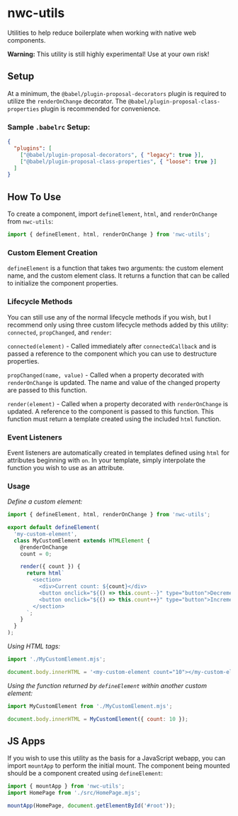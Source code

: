 # nwc-utils

Utilities to help reduce boilerplate when working with native web components.

**Warning:** This utility is still highly experimental! Use at your own risk!

## Setup

At a minimum, the `@babel/plugin-proposal-decorators` plugin is required to utilize the `renderOnChange` decorator. The `@babel/plugin-proposal-class-properties` plugin is recommended for convenience.

### Sample `.babelrc` Setup:

```json
{
  "plugins": [
    ["@babel/plugin-proposal-decorators", { "legacy": true }],
    ["@babel/plugin-proposal-class-properties", { "loose": true }]
  ]
}
```

## How To Use

To create a component, import `defineElement`, `html`, and `renderOnChange` from `nwc-utils`:

```js
import { defineElement, html, renderOnChange } from 'nwc-utils';
```

### Custom Element Creation

`defineElement` is a function that takes two arguments: the custom element name, and the custom element class. It returns a function that can be called to initialize the component properties.

### Lifecycle Methods

You can still use any of the normal lifecycle methods if you wish, but I recommend only using three custom lifecycle methods added by this utility: `connected`, `propChanged`, and `render`:

`connected(element)` - Called immediately after `connectedCallback` and is passed a reference to the component which you can use to destructure properties.

`propChanged(name, value)` - Called when a property decorated with `renderOnChange` is updated. The name and value of the changed property are passed to this function.

`render(element)` - Called when a property decorated with `renderOnChange` is updated. A reference to the component is passed to this function. This function must return a template created using the included `html` function.

### Event Listeners

Event listeners are automatically created in templates defined using `html` for attributes beginning with `on`. In your template, simply interpolate the function you wish to use as an attribute.

### Usage

_Define a custom element:_

```js
import { defineElement, html, renderOnChange } from 'nwc-utils';

export default defineElement(
  'my-custom-element',
  class MyCustomElement extends HTMLElement {
    @renderOnChange
    count = 0;

    render({ count }) {
      return html`
        <section>
          <div>Current count: ${count}</div>
          <button onclick="${() => this.count--}" type="button">Decrement</button>
          <button onclick="${() => this.count++}" type="button">Increment</button>
        </section>
      `;
    }
  }
);
```

_Using HTML tags:_

```js
import './MyCustomElement.mjs';

document.body.innerHTML = '<my-custom-element count="10"></my-custom-element>';
```

_Using the function returned by `defineElement` within another custom element:_

```js
import MyCustomElement from './MyCustomElement.mjs';

document.body.innerHTML = MyCustomElement({ count: 10 });
```

## JS Apps

If you wish to use this utility as the basis for a JavaScript webapp, you can import `mountApp` to perform the initial mount. The component being mounted should be a component created using `defineElement`:

```js
import { mountApp } from 'nwc-utils';
import HomePage from './src/HomePage.mjs';

mountApp(HomePage, document.getElementById('#root'));
```
